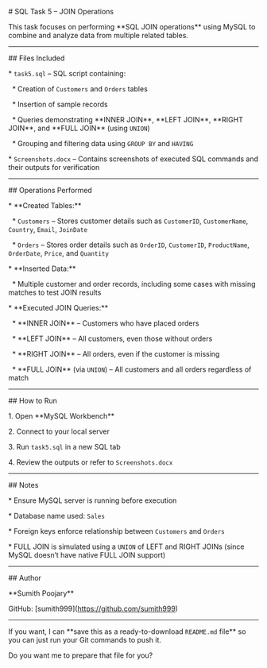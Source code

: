 \# SQL Task 5 – JOIN Operations





This task focuses on performing \*\*SQL JOIN operations\*\* using MySQL to combine and analyze data from multiple related tables.



---



\## Files Included



\* `task5.sql` – SQL script containing:



&nbsp; \* Creation of `Customers` and `Orders` tables

&nbsp; \* Insertion of sample records

&nbsp; \* Queries demonstrating \*\*INNER JOIN\*\*, \*\*LEFT JOIN\*\*, \*\*RIGHT JOIN\*\*, and \*\*FULL JOIN\*\* (using `UNION`)

&nbsp; \* Grouping and filtering data using `GROUP BY` and `HAVING`

\* `Screenshots.docx` – Contains screenshots of executed SQL commands and their outputs for verification



---



\## Operations Performed



\* \*\*Created Tables:\*\*



&nbsp; \* `Customers` – Stores customer details such as `CustomerID`, `CustomerName`, `Country`, `Email`, `JoinDate`

&nbsp; \* `Orders` – Stores order details such as `OrderID`, `CustomerID`, `ProductName`, `OrderDate`, `Price`, and `Quantity`



\* \*\*Inserted Data:\*\*



&nbsp; \* Multiple customer and order records, including some cases with missing matches to test JOIN results



\* \*\*Executed JOIN Queries:\*\*



&nbsp; \* \*\*INNER JOIN\*\* – Customers who have placed orders

&nbsp; \* \*\*LEFT JOIN\*\* – All customers, even those without orders

&nbsp; \* \*\*RIGHT JOIN\*\* – All orders, even if the customer is missing

&nbsp; \* \*\*FULL JOIN\*\* (via `UNION`) – All customers and all orders regardless of match



---



\## How to Run



1\. Open \*\*MySQL Workbench\*\*

2\. Connect to your local server

3\. Run `task5.sql` in a new SQL tab

4\. Review the outputs or refer to `Screenshots.docx`



---



\## Notes



\* Ensure MySQL server is running before execution

\* Database name used: `Sales`

\* Foreign keys enforce relationship between `Customers` and `Orders`

\* FULL JOIN is simulated using a `UNION` of LEFT and RIGHT JOINs (since MySQL doesn’t have native FULL JOIN support)



---



\## Author



\*\*Sumith Poojary\*\*

GitHub: \[sumith999](https://github.com/sumith999)



---



If you want, I can \*\*save this as a ready-to-download `README.md` file\*\* so you can just run your Git commands to push it.

Do you want me to prepare that file for you?



